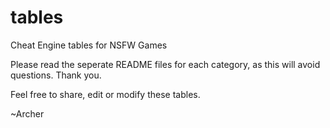 # tables
Cheat Engine tables for NSFW Games

Please read the seperate README files for each category, as this will avoid questions.
Thank you.

Feel free to share, edit or modify these tables.


~Archer
